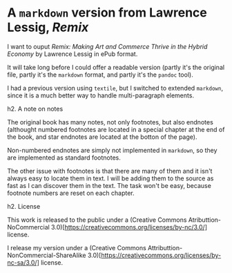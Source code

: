 # A `markdown` version from Lawrence Lessig, _Remix_

I want to ouput _Remix: Making Art and Commerce Thrive in the Hybrid Economy_ by Lawrence Lessig in ePub format.

It will take long before I could offer a readable version (partly it's the original file, partly it's the `markdown` format, and partly it's the `pandoc` tool).

I had a previous version using `textile`, but I switched to extended `markdown`, since it is a much better way to handle multi-paragraph elements.

h2. A note on notes

The original book has many notes, not only footnotes, but also endnotes (althought numbered footnotes are located in a special chapter at the end of the book, and star endnotes are located at the botton of the page). 

Non-numbered endnotes are simply not implemented in `markdown`, so they are implemented as standard footnotes.

The other issue with footnotes is that there are many of them and it isn't always easy to locate them in text. I will be adding them to the source as fast as I can discover them in the text. The task won't be easy, because footnote numbers are reset on each chapter.

h2. License

This work is released to the public under a (Creative Commons Atributtion-NoCommercial 3.0)[https://creativecommons.org/licenses/by-nc/3.0/] license.

I release my version under a (Creative Commons Attributtion-NonCommercial-ShareAlike 3.0)[https://creativecommons.org/licenses/by-nc-sa/3.0/] license.
